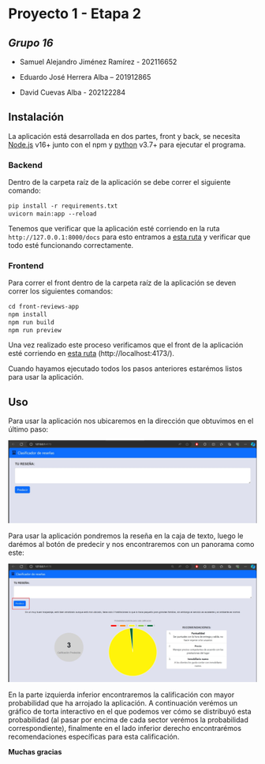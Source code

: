 # Proyecto 1 - Etapa 2
## _Grupo 16_

- Samuel Alejandro Jiménez Ramírez - 202116652

- Eduardo José Herrera Alba – 201912865 

- David Cuevas Alba - 202122284

## Instalación

La aplicación está desarrollada en dos partes, front y back, se necesita  [Node.js](https://nodejs.org/) v16+ junto con el npm y [python](https://www.python.org/) v3.7+ para ejecutar el programa.

### Backend

Dentro de la carpeta raíz de la aplicación se debe correr el siguiente comando:
```
pip install -r requirements.txt
uvicorn main:app --reload
```

Tenemos que verificar que la aplicación esté corriendo en la ruta `http://127.0.0.1:8000/docs` para esto entramos a [esta ruta](http://127.0.0.1:8000/docs) y verificar que todo esté funcionando correctamente.

### Frontend

Para correr el front dentro de la carpeta raíz de la aplicación se deven correr los siguientes comandos:

```
cd front-reviews-app
npm install
npm run build
npm run preview
```

Una vez realizado este proceso verificamos que el front de la aplicación esté corriendo en [esta ruta](localhost:4173/) (http://localhost:4173/).

Cuando hayamos ejecutado todos los pasos anteriores estarémos listos para usar la aplicación.

## Uso

Para usar la aplicación nos ubicaremos en la dirección que obtuvimos en el último paso:

![Imágen de referencia de la aplicación](imgs/pic1.jpg)

Para usar la aplicación pondremos la reseña en la caja de texto, luego le darémos al botón de predecir y nos encontraremos con un panorama como este: 

![Imágen de referencia de la aplicación con una predicción hecha](imgs/pic2.jpg)

En la parte izquierda inferior encontraremos la calificación con mayor probabilidad que ha arrojado la aplicación. A continuación verémos un gráfico de torta interactivo en el que podemos ver cómo se distribuyó esta probabilidad (al pasar por encima de cada sector verémos la probabilidad correspondiente), finalmente en el lado inferior derecho encontrarémos recomendaciones específicas para esta calificación.

**Muchas gracias**
